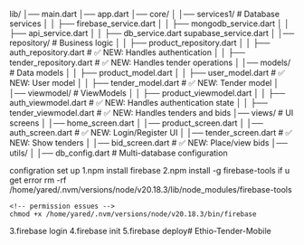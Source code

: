 lib/
│── main.dart
│── app.dart
│── core/
│   │── services1/               # Database services
│   │   ├── firebase_service.dart
│   │   ├── mongodb_service.dart
│   │   ├── api_service.dart
│   │   ├── db_service.dart
            supabase_service.dart
│   │── repository/              # Business logic
│   │   ├── product_repository.dart
│   │   ├── auth_repository.dart    # ✅ NEW: Handles authentication
│   │   ├── tender_repository.dart  # ✅ NEW: Handles tender operations
│   │── models/                  # Data models
│   │   ├── product_model.dart
│   │   ├── user_model.dart         # ✅ NEW: User model
│   │   ├── tender_model.dart       # ✅ NEW: Tender model
│   │── viewmodel/               # ViewModels
│   │   ├── product_viewmodel.dart
│   │   ├── auth_viewmodel.dart     # ✅ NEW: Handles authentication state
│   │   ├── tender_viewmodel.dart   # ✅ NEW: Handles tenders and bids
│── views/                     # UI screens
│   │── home_screen.dart
│   │── product_screen.dart
│   │── auth_screen.dart          # ✅ NEW: Login/Register UI
│   │── tender_screen.dart        # ✅ NEW: Show tenders
│   │── bid_screen.dart           # ✅ NEW: Place/view bids
│── utils/
│   │── db_config.dart             # Multi-database configuration



configration set up
1.npm install firebase
2.npm install -g firebase-tools
    if u get error
     rm -rf /home/yared/.nvm/versions/node/v20.18.3/lib/node_modules/firebase-tools

    <!-- permission essues -->
    chmod +x /home/yared/.nvm/versions/node/v20.18.3/bin/firebase


3.firebase login
4.firebase init
5.firebase deploy# Ethio-Tender-Mobile
